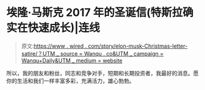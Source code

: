 # 埃隆·马斯克 2017 年的圣诞信(特斯拉确实在快速成长)|连线

> 原文:[https://www . wired . com/story/elon-musk-Christmas-letter-satire/？UTM _ source = Wanqu . co&UTM _ campaign = Wanqu+Daily&UTM _ medium = website](https://www.wired.com/story/elon-musk-christmas-letter-satire/?utm_source=wanqu.co&utm_campaign=Wanqu+Daily&utm_medium=website)

所以，我的朋友和粉丝，同志和竞争对手，短期和长期投资者，我最好的消息。愿你的生活和我们一样丰富多彩，充满活力，雄心勃勃。